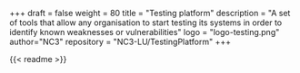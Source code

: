 +++
draft = false
weight = 80
title = "Testing platform"
description = "A set of tools that allow any organisation to start testing its systems in order to identify known weaknesses or vulnerabilities"
logo = "logo-testing.png"
author="NC3"
repository = "NC3-LU/TestingPlatform"
+++

{{< readme >}}
